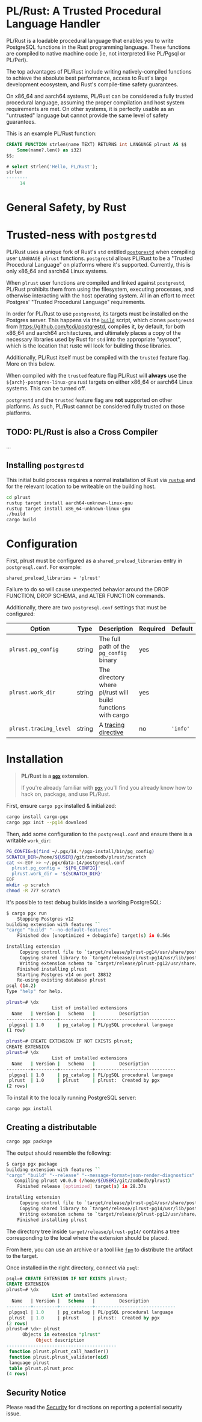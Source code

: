 # PL/Rust: A Trusted Procedural Language Handler 

PL/Rust is a loadable procedural language that enables you to write PostgreSQL functions  in the Rust programming
language. These functions are compiled to native machine code (ie, not interpreted like PL/Pgsql or PL/Perl).

The top advantages of PL/Rust include writing natively-compiled functions to achieve the absolute best performance, 
access to Rust's large development ecosystem, and Rust's compile-time safety guarantees.

On x86_64 and aarch64 systems, PL/Rust can be considered a fully trusted procedural language, assuming the proper
compilation and host system requirements are met.  On other systems, it is perfectly usable as an "untrusted" language
but cannot provide the same level of safety guarantees.

This is an example PL/Rust function:

```sql
CREATE FUNCTION strlen(name TEXT) RETURNS int LANGUAGE plrust AS $$
    Some(name?.len() as i32)
$$;

# select strlen('Hello, PL/Rust');
strlen 
--------
     14
```

# General Safety, by Rust



# Trusted-ness with `postgrestd`

PL/Rust uses a unique fork of Rust's `std` entitled [`postgrestd`](https://github.com/tcdi/postgrestd) when compiling 
user `LANGUAGE plrust` functions. `postgrestd` allows PL/Rust to be a "Trusted Procedural Language" on platforms where 
it's supported.  Currently, this is only x86_64 and aarch64 Linux systems.

When `plrust` user functions are compiled and linked against `postgrestd`, PL/Rust prohibits them from using the 
filesystem, executing processes, and otherwise interacting with the host operating system.  All in an effort to meet 
Postgres' "Trusted Procedural Language" requirements.

In order for PL/Rust to use `postgrestd`, its targets must be installed on the Postgres server.  This happens via
the [`build`](plrust/build) script, which clones `postgrestd` from https://github.com/tcdi/postgrestd, compiles it,
by default, for both x86_64 and aarch64 architectures, and ultimately places a copy of the necessary libraries used by 
Rust for `std` into the appropriate "sysroot", which is the location that rustc will look for building those libraries.

Additionally, PL/Rust itself must be compiled with the `trusted` feature flag.  More on this below.

When compiled with the `trusted` feature flag PL/Rust will **always** use the `${arch}-postgres-linux-gnu` rust targets 
on either x86_64 or aarch64 Linux systems.  This can be turned off.

`postgrestd` and the `trusted` feature flag are **not** supported on other platforms.  As such, PL/Rust cannot be 
considered fully trusted on those platforms.

## TODO:  PL/Rust is also a Cross Compiler
...

## Installing `postgrestd`

This initial build process requires a normal installation of Rust via [`rustup`](https://rustup.rs)
and for the relevant location to be writeable on the building host.

```bash
cd plrust
rustup target install aarch64-unknown-linux-gnu
rustup target install x86_64-unknown-linux-gnu
./build
cargo build
```

# Configuration

First, plrust must be configured as a `shared_preload_libraries` entry in `postgresql.conf`.  For example:

```
shared_preload_libraries = 'plrust'
```

Failure to do so will cause unexpected behavior around the DROP FUNCTION, DROP SCHEMA, and ALTER FUNCTION commands.

Additionally, there are two `postgresql.conf` settings that must be configured:

| Option                  | Type    | Description                                                 | Required | Default  |
|-------------------------|---------|-------------------------------------------------------------|----------|----------|
| `plrust.pg_config`      | string  | The full path of the `pg_config` binary                     | yes      | <none>   |
| `plrust.work_dir`       | string  | The directory where pl/rust will build functions with cargo | yes      | <none>   |
| `plrust.tracing_level`  | string  | A [tracing directive][docs-rs-tracing-directive]            | no       | `'info'` |

[github-pgx]: https://github.com/zombodb/pgx
[github-fpm]: https://github.com/jordansissel/fpm
[docs-rs-tracing-directive]: https://docs.rs/tracing-subscriber/0.3.11/tracing_subscriber/filter/struct.EnvFilter.html

# Installation

> **PL/Rust is a [`pgx`][github-pgx] extension.**
>
> If you're already familiar with [`pgx`][github-pgx] you'll find you already know how to hack on, package, and use PL/Rust.

First, ensure `cargo pgx` installed & initialized:

```bash
cargo install cargo-pgx
cargo pgx init --pg14 download
```

Then, add some configuration to the `postgresql.conf` and ensure there is a
writable `work_dir`:

<!-- If `cargo expand` (a very useful tool for debugging pgx-macros) is used to the plrust crate,
    it embeds the README.md in a block doc comment: /** */. To preserve correct Rust highlighting,
    balance the upcoming bash glob with a comment-open: /* -->
```bash
PG_CONFIG=$(find ~/.pgx/14.*/pgx-install/bin/pg_config)
SCRATCH_DIR=/home/${USER}/git/zombodb/plrust/scratch
cat <<-EOF >> ~/.pgx/data-14/postgresql.conf
  plrust.pg_config = '${PG_CONFIG}'
  plrust.work_dir = '${SCRATCH_DIR}'
EOF
mkdir -p scratch
chmod -R 777 scratch
```

It's possible to test debug builds inside a working PostgreSQL:

```bash
$ cargo pgx run
    Stopping Postgres v12
building extension with features ``
"cargo" "build" "--no-default-features"
    Finished dev [unoptimized + debuginfo] target(s) in 0.56s

installing extension
     Copying control file to `target/release/plrust-pg14/usr/share/postgresql/14/extension/plrust.control`
     Copying shared library to `target/release/plrust-pg14/usr/lib/postgresql/14/lib/plrust.so`
     Writing extension schema to `target/release/plrust-pg12/usr/share/postgresql/14/extension/plrust--1.0.sql`
    Finished installing plrust
    Starting Postgres v14 on port 28812
    Re-using existing database plrust
psql (14.2)
Type "help" for help.

plrust=# \dx
                 List of installed extensions
  Name   | Version |   Schema   |         Description
---------+---------+------------+------------------------------
 plpgsql | 1.0     | pg_catalog | PL/pgSQL procedural language
(1 row)

plrust=# CREATE EXTENSION IF NOT EXISTS plrust;
CREATE EXTENSION
plrust=# \dx
                 List of installed extensions
  Name   | Version |   Schema   |         Description
---------+---------+------------+------------------------------
 plpgsql | 1.0     | pg_catalog | PL/pgSQL procedural language
 plrust  | 1.0     | plrust     | plrust:  Created by pgx
(2 rows)
```

To install it to the locally running PostgreSQL server:

```bash
cargo pgx install
```

## Creating a distributable

```bash
cargo pgx package
```

The output should resemble the following:

```bash
$ cargo pgx package
building extension with features ``
"cargo" "build" "--release" "--message-format=json-render-diagnostics"
   Compiling plrust v0.0.0 (/home/${USER}/git/zombodb/plrust)
    Finished release [optimized] target(s) in 28.37s

installing extension
     Copying control file to `target/release/plrust-pg14/usr/share/postgresql/14/extension/plrust.control`
     Copying shared library to `target/release/plrust-pg14/usr/lib/postgresql/14/lib/plrust.so`
     Writing extension schema to `target/release/plrust-pg12/usr/share/postgresql/14/extension/plrust--1.0.sql`
    Finished installing plrust
```

The directory tree inside `target/release/plrust-pg14/` contains a tree corresponding to the local 
where the extension should be placed.

From here, you can use an archive or a tool like [`fpm`][github-fpm] to distribute the artifact to
the target.

Once installed in the right directory, connect via `psql`:

```sql
psql=# CREATE EXTENSION IF NOT EXISTS plrust;
CREATE EXTENSION
plrust=# \dx
                 List of installed extensions
  Name   | Version |   Schema   |         Description          
---------+---------+------------+------------------------------
 plpgsql | 1.0     | pg_catalog | PL/pgSQL procedural language
 plrust  | 1.0     | plrust     | plrust:  Created by pgx
(2 rows)
plrust=# \dx+ plrust
      Objects in extension "plrust"
           Object description            
-----------------------------------------
 function plrust.plrust_call_handler()
 function plrust.plrust_validator(oid)
 language plrust
 table plrust.plrust_proc
(4 rows)
```

## Security Notice

Please read the [Security](SECURITY.md) for directions on reporting a potential security issue.
